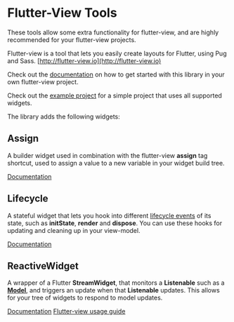 # Flutter-View Tools

These tools allow some extra functionality for flutter-view, and are highly recommended for your flutter-view projects.

Flutter-view is a tool that lets you easily create layouts for Flutter, using Pug and Sass.
[http://flutter-view.io](http://flutter-view.io)

Check out the [documentation](https://docs.flutter-view.io/get-started/installation#installing-flutter-view-tools) on how to get started with this library in your own flutter-view project.

Check out the [example project](./example) for a simple project that uses all supported widgets.

The library adds the following widgets:

## Assign

A builder widget used in combination with the flutter-view **assign** tag shortcut, used to assign a value to a new variable in your widget build tree.

[Documentation](https://docs.flutter-view.io/reference/tag-shortcuts#assign)

## Lifecycle

A stateful widget that lets you hook into different [lifecycle events](https://flutter.io/docs/development/ui/widgets-intro#responding-to-widget-lifecycle-events) of its state, such as **initState**, **render** and **dispose**. You can use these hooks for updating and cleaning up in your view-model.

[Documentation](https://docs.flutter-view.io/reference/tag-shortcuts#lifecycle)

## ReactiveWidget

A wrapper of a Flutter **StreamWidget**, that monitors a **Listenable** such as a **[Model](https://pub.dartlang.org/documentation/scoped_model/latest/scoped_model/Model-class.html)**, and triggers an update when that **Listenable** updates. This allows for your tree of widgets to respond to model updates.

[Documentation](https://docs.flutter-view.io/reference/tag-shortcuts#reactive)
[Flutter-view usage guide](https://docs.flutter-view.io/guide/writing-reactive-code)
